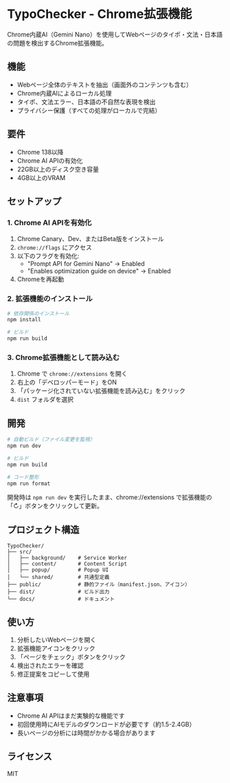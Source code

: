 # TypoChecker - Chrome拡張機能

Chrome内蔵AI（Gemini Nano）を使用してWebページのタイポ・文法・日本語の問題を検出するChrome拡張機能。

## 機能

- Webページ全体のテキストを抽出（画面外のコンテンツも含む）
- Chrome内蔵AIによるローカル処理
- タイポ、文法エラー、日本語の不自然な表現を検出
- プライバシー保護（すべての処理がローカルで完結）

## 要件

- Chrome 138以降
- Chrome AI APIの有効化
- 22GB以上のディスク空き容量
- 4GB以上のVRAM

## セットアップ

### 1. Chrome AI APIを有効化

1. Chrome Canary、Dev、またはBeta版をインストール
2. `chrome://flags` にアクセス
3. 以下のフラグを有効化:
   - "Prompt API for Gemini Nano" → Enabled
   - "Enables optimization guide on device" → Enabled
4. Chromeを再起動

### 2. 拡張機能のインストール

```bash
# 依存関係のインストール
npm install

# ビルド
npm run build
```

### 3. Chrome拡張機能として読み込む

1. Chrome で `chrome://extensions` を開く
2. 右上の「デベロッパーモード」をON
3. 「パッケージ化されていない拡張機能を読み込む」をクリック
4. `dist` フォルダを選択

## 開発

```bash
# 自動ビルド（ファイル変更を監視）
npm run dev

# ビルド
npm run build

# コード整形
npm run format
```

開発時は `npm run dev` を実行したまま、chrome://extensions で拡張機能の「↻」ボタンをクリックして更新。

## プロジェクト構造

```
TypoChecker/
├── src/
│   ├── background/    # Service Worker
│   ├── content/       # Content Script
│   ├── popup/         # Popup UI
│   └── shared/        # 共通型定義
├── public/            # 静的ファイル（manifest.json、アイコン）
├── dist/              # ビルド出力
└── docs/              # ドキュメント
```

## 使い方

1. 分析したいWebページを開く
2. 拡張機能アイコンをクリック
3. 「ページをチェック」ボタンをクリック
4. 検出されたエラーを確認
5. 修正提案をコピーして使用

## 注意事項

- Chrome AI APIはまだ実験的な機能です
- 初回使用時にAIモデルのダウンロードが必要です（約1.5-2.4GB）
- 長いページの分析には時間がかかる場合があります

## ライセンス

MIT